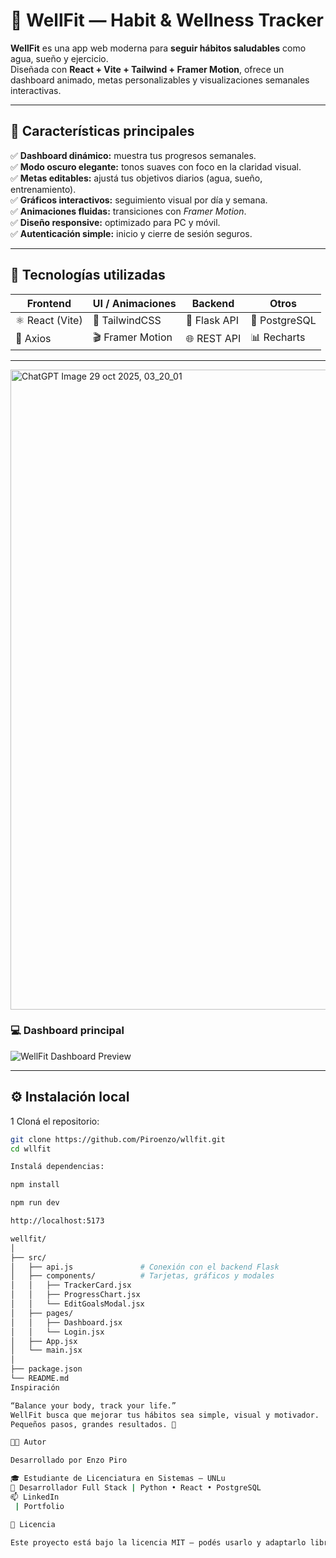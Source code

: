 # 🌿 WellFit — Habit & Wellness Tracker

**WellFit** es una app web moderna para **seguir hábitos saludables** como agua, sueño y ejercicio.  
Diseñada con **React + Vite + Tailwind + Framer Motion**, ofrece un dashboard animado, metas personalizables y visualizaciones semanales interactivas.

---

## 🚀 Características principales

✅ **Dashboard dinámico:** muestra tus progresos semanales.  
✅ **Modo oscuro elegante:** tonos suaves con foco en la claridad visual.  
✅ **Metas editables:** ajustá tus objetivos diarios (agua, sueño, entrenamiento).  
✅ **Gráficos interactivos:** seguimiento visual por día y semana.  
✅ **Animaciones fluidas:** transiciones con *Framer Motion*.  
✅ **Diseño responsive:** optimizado para PC y móvil.  
✅ **Autenticación simple:** inicio y cierre de sesión seguros.

---

## 🧱 Tecnologías utilizadas

| Frontend | UI / Animaciones | Backend | Otros |
|-----------|------------------|----------|--------|
| ⚛️ React (Vite) | 🎨 TailwindCSS | 🐍 Flask API | 💾 PostgreSQL |
| 🔄 Axios | 🎬 Framer Motion | 🌐 REST API | 📊 Recharts |

---

<img width="1024" height="1024" alt="ChatGPT Image 29 oct 2025, 03_20_01" src="https://github.com/user-attachments/assets/6ffe928a-2a78-4f52-a50d-4481f1cc5dbd" />


### 💻 Dashboard principal
![WellFit Dashboard Preview](https://github.com/Piroenzo/wllfit/assets/placeholder-dashboard.png)



---

## ⚙️ Instalación local

1️ Cloná el repositorio:
```bash
git clone https://github.com/Piroenzo/wllfit.git
cd wllfit

Instalá dependencias:

npm install

npm run dev

http://localhost:5173

wellfit/
│
├── src/
│   ├── api.js               # Conexión con el backend Flask
│   ├── components/          # Tarjetas, gráficos y modales
│   │   ├── TrackerCard.jsx
│   │   ├── ProgressChart.jsx
│   │   └── EditGoalsModal.jsx
│   ├── pages/
│   │   ├── Dashboard.jsx
│   │   └── Login.jsx
│   ├── App.jsx
│   └── main.jsx
│
├── package.json
└── README.md
Inspiración

“Balance your body, track your life.”
WellFit busca que mejorar tus hábitos sea simple, visual y motivador.
Pequeños pasos, grandes resultados. 💪

🧑‍💻 Autor

Desarrollado por Enzo Piro

🎓 Estudiante de Licenciatura en Sistemas — UNLu
💼 Desarrollador Full Stack | Python • React • PostgreSQL
📫 LinkedIn
 | Portfolio

🌈 Licencia

Este proyecto está bajo la licencia MIT — podés usarlo y adaptarlo libremente, dando crédito al autor.

